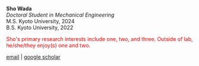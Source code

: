 **Sho Wada**  
*Doctoral Student in Mechanical Engineering*  
M.S. Kyoto University, 2024  
B.S. Kyoto University, 2022

<font color="red">Sho's primary research interests include one, two, and three. Outside of lab, he/she/they enjoy(s) one and two.</font>

[email](mailto:shobob29@stanford.edu) \| [google scholar](https://scholar.google.com/citations?user=dWJs8GMAAAAJ)
